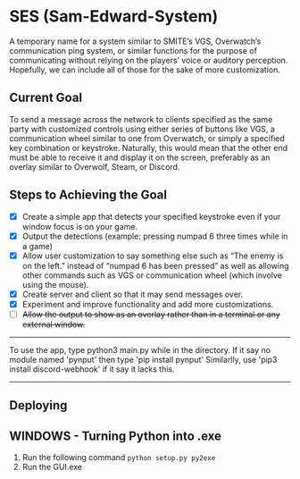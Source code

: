 # SES (Sam-Edward-System)
A temporary name for a system similar to SMITE’s VGS, Overwatch’s communication ping system, or similar functions for the purpose of communicating without relying on the players’ voice or auditory perception. Hopefully, we can include all of those for the sake of more customization.

## Current Goal 
To send a message across the network to clients specified as the same party with customized controls using either series of buttons like VGS, a communication wheel similar to one from Overwatch, or simply a specified key combination or keystroke. Naturally, this would mean that the other end must be able to receive it and display it on the screen, preferably as an overlay similar to Overwolf, Steam, or Discord.

## Steps to Achieving the Goal
- [X] Create a simple app that detects your specified keystroke even if your window focus is on your game.
- [X] Output the detections (example: pressing numpad 6 three times while in a game)
- [X] Allow user customization to say something else such as “The enemy is on the left.” instead of “numpad 6 has been pressed” as well as allowing other commands such as VGS or communication wheel (which involve using the mouse).
- [X] Create server and client so that it may send messages over.
- [X] Experiment and improve functionality and add more customizations.
- [ ] ~~Allow the output to show as an overlay rather than in a terminal or any external window.~~

___________________________________

To use the app, type python3 main.py while in the directory.
If it say no module named 'pynput' then type 'pip install pynput'
Similarlly, use 'pip3 install discord-webhook' if it say it lacks this.

___________________________________

## Deploying
## WINDOWS - Turning Python into .exe
1. Run the following command `python setup.py py2exe`
2. Run the GUI.exe